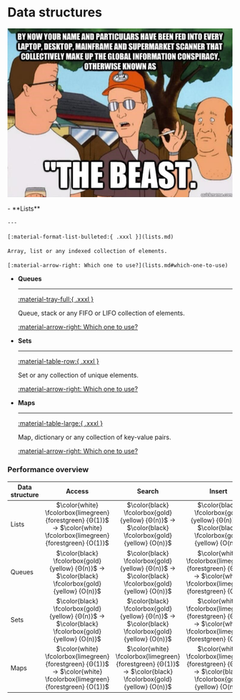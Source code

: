 # Data structures

<img
  width="640"
  src="../images/data_structures.jpg"
  alt="By now your name and particulars have been fed into every laptop, desktop, mainframe and supermarket scanner that collectively make up the global information conspiracy, otherwise known as &quot;The Beast.&quot;">

<div class="grid cards" markdown>
-   **Lists**

    ---

    [:material-format-list-bulleted:{ .xxxl }](lists.md)

    Array, list or any indexed collection of elements.

    [:material-arrow-right: Which one to use?](lists.md#which-one-to-use)

-   **Queues**

    ---

    [:material-tray-full:{ .xxxl }](queues.md)

    Queue, stack or any FIFO or LIFO collection of elements.

    [:material-arrow-right: Which one to use?](queues.md#which-one-to-use)

-   **Sets**

    ---

    [:material-table-row:{ .xxxl }](sets.md)

    Set or any collection of unique elements.

    [:material-arrow-right: Which one to use?](sets.md#which-one-to-use)

-   **Maps**

    ---

    [:material-table-large:{ .xxxl }](maps.md)

    Map, dictionary or any collection of key-value pairs.

    [:material-arrow-right: Which one to use?](maps.md#which-one-to-use)
</div>

### Performance overview

Data structure | Access | Search | Insert | Delete
--- | :---: | :---: | :---: | :---:
Lists | $\color{white} \fcolorbox{limegreen}{forestgreen} {Θ(1)}$ &rarr; $\color{white} \fcolorbox{limegreen}{forestgreen} {O(1)}$ | $\color{black} \fcolorbox{gold}{yellow} {Θ(n)}$ &rarr; $\color{black} \fcolorbox{gold}{yellow} {O(n)}$ | $\color{black} \fcolorbox{gold}{yellow} {Θ(n)}$ &rarr; $\color{black} \fcolorbox{gold}{yellow} {O(n)}$ | $\color{black} \fcolorbox{gold}{yellow} {Θ(n)}$ &rarr; $\color{black} \fcolorbox{gold}{yellow} {O(n)}$
Queues | $\color{black} \fcolorbox{gold}{yellow} {Θ(n)}$ &rarr; $\color{black} \fcolorbox{gold}{yellow} {O(n)}$ | $\color{black} \fcolorbox{gold}{yellow} {Θ(n)}$ &rarr; $\color{black} \fcolorbox{gold}{yellow} {O(n)}$ | $\color{white} \fcolorbox{limegreen}{forestgreen} {Θ(1)}$ &rarr; $\color{white} \fcolorbox{limegreen}{forestgreen} {O(1)}$ | $\color{white} \fcolorbox{limegreen}{forestgreen} {Θ(1)}$ &rarr; $\color{white} \fcolorbox{limegreen}{forestgreen} {O(1)}$
Sets | $\color{black} \fcolorbox{gold}{yellow} {Θ(n)}$ &rarr; $\color{black} \fcolorbox{gold}{yellow} {O(n)}$ | $\color{black} \fcolorbox{gold}{yellow} {Θ(n)}$ &rarr; $\color{black} \fcolorbox{gold}{yellow} {O(n)}$ | $\color{white} \fcolorbox{limegreen}{forestgreen} {Θ(1)}$ &rarr; $\color{white} \fcolorbox{limegreen}{forestgreen} {O(1)}$ | $\color{white} \fcolorbox{limegreen}{forestgreen} {Θ(1)}$ &rarr; $\color{white} \fcolorbox{limegreen}{forestgreen} {O(1)}$
Maps | $\color{white} \fcolorbox{limegreen}{forestgreen} {Θ(1)}$ &rarr; $\color{white} \fcolorbox{limegreen}{forestgreen} {O(1)}$ | $\color{white} \fcolorbox{limegreen}{forestgreen} {Θ(1)}$ &rarr; $\color{black} \fcolorbox{gold}{yellow} {O(n)}$ | $\color{white} \fcolorbox{limegreen}{forestgreen} {Θ(1)}$ &rarr; $\color{black} \fcolorbox{gold}{yellow} {O(n)}$ | $\color{white} \fcolorbox{limegreen}{forestgreen} {Θ(1)}$ &rarr; $\color{black} \fcolorbox{gold}{yellow} {O(n)}$
